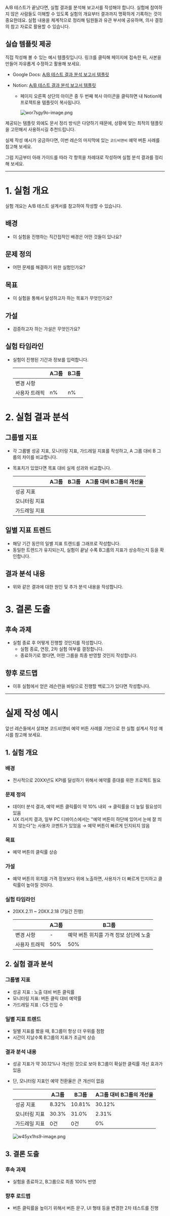 

A/B 테스트가 끝났다면, 실험 결과를 분석해 보고서를 작성해야 합니다. 실험에 참여하지 않은 사람들도 이해할 수 있도록 실험의 개요부터 결과까지 명확하게 기록하는 것이 중요한데요. 실험 내용을 체계적으로 정리해 팀원들과 유관 부서에 공유하며, 의사 결정의 참고 자료로 활용할 수 있습니다.

## 실습 템플릿 제공

직접 작성해 볼 수 있는 예시 템플릿입니다. 링크를 클릭해 페이지에 접속한 뒤, 사본을 만들어 자유롭게 수정하고 활용해 보세요.

- Google Docs: [A/B 테스트 결과 분석 보고서 템플릿](https://docs.google.com/document/d/1Ps-u7LwHsYNDkMlw2f6nd0Ed-wV5h2NyQnz368J7G_8/edit#heading=h.pzsre4a7a8gh)
    
- Notion: [A/B 테스트 결과 분석 보고서 템플릿](https://vivid-position-22d.notion.site/A-B-37f84ba5de5742089a88b3e77ff52f54?pvs=4)
    
    - 페이지 오른쪽 상단의 아이콘 중 두 번째 복사 아이콘을 클릭하면 내 Notion에 프로젝트용 템플릿이 복사됩니다.
        
        ![wor7sgy9o-image.png](https://bakey-api.codeit.kr/api/files/resource?root=static&seqId=9124&version=1&directory=wor7sgy9o-image.png&name=wor7sgy9o-image.png)
        

제공되는 템플릿 외에도 문서 정리 방식은 다양하기 때문에, 상황에 맞는 최적의 템플릿을 고민해서 사용하시길 추천드립니다.

실제 작성 예시가 궁금하다면, 이번 레슨의 마지막에 있는 `코드비앤비` 예약 버튼 사례를 참고해 보세요.

그럼 지금부터 아래 가이드를 따라 각 항목을 차례대로 작성하며 실험 분석 결과를 정리해 보세요.

---

# 1. 실험 개요

실험 개요는 A/B 테스트 설계서를 참고하여 작성할 수 있습니다.

## 배경

- 이 실험을 진행하는 직간접적인 배경은 어떤 것들이 있나요?

## 문제 정의

- 어떤 문제를 해결하기 위한 실험인가요?

## 목표

- 이 실험을 통해서 달성하고자 하는 목표가 무엇인가요?

## 가설

- 검증하고자 하는 가설은 무엇인가요?

## 실험 타임라인

- 실험이 진행된 기간과 정보를 입력합니다.
    
    ||A그룹|B그룹|
    |---|---|---|
    |변경 사항|||
    |사용자 트래픽|n%|n%|
    

# 2. 실험 결과 분석

## 그룹별 지표

- 각 그룹별 성공 지표, 모니터링 지표, 가드레일 지표를 작성하고, A 그룹 대비 B 그룹의 차이를 비교합니다.
    
- 목표치가 있었다면 목표 대비 실제 성과와 비교합니다.
    
    ||A그룹|B그룹|A그룹 대비 B그룹의 개선율|
    |---|---|---|---|
    |성공 지표||||
    |모니터링 지표||||
    |가드레일 지표||||
    

## 일별 지표 트렌드

- 해당 기간 동안의 일별 지표 트렌드를 그래프로 작성합니다.
- 동일한 트렌드가 유지되는지, 실험이 끝날 수록 B그룹의 지표가 상승하는지 등을 확인합니다.

## 결과 분석 내용

- 위와 같은 결과에 대한 원인 및 추가 분석 내용을 작성합니다.

# 3. 결론 도출

## 후속 과제

- 실험 종료 후 어떻게 진행할 것인지를 작성합니다.
    - 실험 종료, 연장, 2차 실험 여부를 결정합니다.
    - 종료하기로 했다면, 어떤 그룹을 최종 반영할 것인지 작성합니다.

## 향후 로드맵

- 이후 실험에서 얻은 레슨런을 바탕으로 진행할 백로그가 있다면 작성합니다.

---

# 실제 작성 예시

앞선 레슨들에서 살펴본 코드비앤비 예약 버튼 사례를 기반으로 한 실험 설계서 작성 예시를 참고해 보세요.

## 1. 실험 개요

### 배경

- 전사적으로 20XX년도 KPI를 달성하기 위해서 예약률 증대를 위한 프로젝트 필요

### 문제 정의

- 데이터 분석 결과, 예약 버튼 클릭률이 약 10% 내외 → 클릭률을 더 높일 필요성이 있음
- UX 리서치 결과, 일부 PC 디바이스에서는 "예약 버튼이 하단에 있어서 눈에 잘 띄지 않는다"는 사용자 코멘트가 있었음 → 예약 버튼이 빠르게 인지되지 않음

### 목표

- 예약 버튼의 클릭률 상승

### 가설

- 예약 버튼의 위치를 가격 정보보다 위에 노출하면, 사용자가 더 빠르게 인지하고 클릭률이 높아질 것이다.

### 실험 타임라인

- 20XX.2.11 ~ 20XX.2.18 (7일간 진행)
    
    ||A그룹|B그룹|
    |---|---|---|
    |변경 사항|-|예약 버튼 위치를 가격 정보 상단에 노출|
    |사용자 트래픽|50%|50%|
    

## 2. 실험 결과 분석

### 그룹별 지표

- 성공 지표 : 노출 대비 버튼 클릭률
- 모니터링 지표: 버튼 클릭 대비 예약률
- 가드레일 지표 : CS 인입 수

### 일별 지표 트렌드

- 일별 지표를 봤을 때, B그룹이 항상 더 우위를 점함
- 시간이 지날수록 B그룹의 지표가 조금씩 상승

### 결과 분석 내용

- 성공 지표가 약 30.12%나 개선된 것으로 보아 B그룹이 확실한 클릭률 개선 효과가 있음
    
- 단, 모니터링 지표인 예약 전환율은 큰 개선이 없음
    
    ||A그룹|B그룹|A그룹 대비 B그룹의 개선율|
    |---|---|---|---|
    |성공 지표|8.32%|10.81%|30.12%|
    |모니터링 지표|30.3%|31.0%|2.31%|
    |가드레일 지표|0건|0건|0%|
    
    ![w45yx1hs9-image.png](https://bakey-api.codeit.kr/api/files/resource?root=static&seqId=10560&version=1&directory=w45yx1hs9-image.png&name=w45yx1hs9-image.png,)
    

## 3. 결론 도출

### 후속 과제

- 실험을 종료하고, B그룹으로 최종 100% 반영

### 향후 로드맵

- 버튼 클릭률을 높이기 위해서 버튼 문구, UI 형태 등을 변경한 2차 테스트를 진행